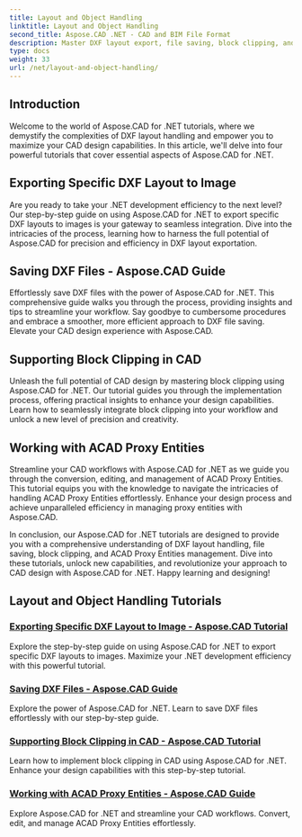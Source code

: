 ```yaml
---
title: Layout and Object Handling
linktitle: Layout and Object Handling
second_title: Aspose.CAD .NET - CAD and BIM File Format
description: Master DXF layout export, file saving, block clipping, and ACAD Proxy Entities effortlessly for enhanced CAD design using Aspose.CAD for .NET.
type: docs
weight: 33
url: /net/layout-and-object-handling/
---
```


## Introduction

Welcome to the world of Aspose.CAD for .NET tutorials, where we demystify the complexities of DXF layout handling and empower you to maximize your CAD design capabilities. In this article, we'll delve into four powerful tutorials that cover essential aspects of Aspose.CAD for .NET.

 ## Exporting Specific DXF Layout to Image

Are you ready to take your .NET development efficiency to the next level? Our step-by-step guide on using Aspose.CAD for .NET to export specific DXF layouts to images is your gateway to seamless integration. Dive into the intricacies of the process, learning how to harness the full potential of Aspose.CAD for precision and efficiency in DXF layout exportation.

 ## Saving DXF Files - Aspose.CAD Guide

Effortlessly save DXF files with the power of Aspose.CAD for .NET. This comprehensive guide walks you through the process, providing insights and tips to streamline your workflow. Say goodbye to cumbersome procedures and embrace a smoother, more efficient approach to DXF file saving. Elevate your CAD design experience with Aspose.CAD.

 ## Supporting Block Clipping in CAD

Unleash the full potential of CAD design by mastering block clipping using Aspose.CAD for .NET. Our tutorial guides you through the implementation process, offering practical insights to enhance your design capabilities. Learn how to seamlessly integrate block clipping into your workflow and unlock a new level of precision and creativity.

 ## Working with ACAD Proxy Entities

Streamline your CAD workflows with Aspose.CAD for .NET as we guide you through the conversion, editing, and management of ACAD Proxy Entities. This tutorial equips you with the knowledge to navigate the intricacies of handling ACAD Proxy Entities effortlessly. Enhance your design process and achieve unparalleled efficiency in managing proxy entities with Aspose.CAD.

In conclusion, our Aspose.CAD for .NET tutorials are designed to provide you with a comprehensive understanding of DXF layout handling, file saving, block clipping, and ACAD Proxy Entities management. Dive into these tutorials, unlock new capabilities, and revolutionize your approach to CAD design with Aspose.CAD for .NET. Happy learning and designing!
## Layout and Object Handling Tutorials
### [Exporting Specific DXF Layout to Image - Aspose.CAD Tutorial](./exporting-specific-dxf-layout-to-image/)
Explore the step-by-step guide on using Aspose.CAD for .NET to export specific DXF layouts to images. Maximize your .NET development efficiency with this powerful tutorial.
### [Saving DXF Files - Aspose.CAD Guide](./saving-dxf-files/)
Explore the power of Aspose.CAD for .NET. Learn to save DXF files effortlessly with our step-by-step guide.
### [Supporting Block Clipping in CAD - Aspose.CAD Tutorial](./supporting-block-clipping-in-cad/)
Learn how to implement block clipping in CAD using Aspose.CAD for .NET. Enhance your design capabilities with this step-by-step tutorial.
### [Working with ACAD Proxy Entities - Aspose.CAD Guide](./working-with-acad-proxy-entities/)
Explore Aspose.CAD for .NET and streamline your CAD workflows. Convert, edit, and manage ACAD Proxy Entities effortlessly.